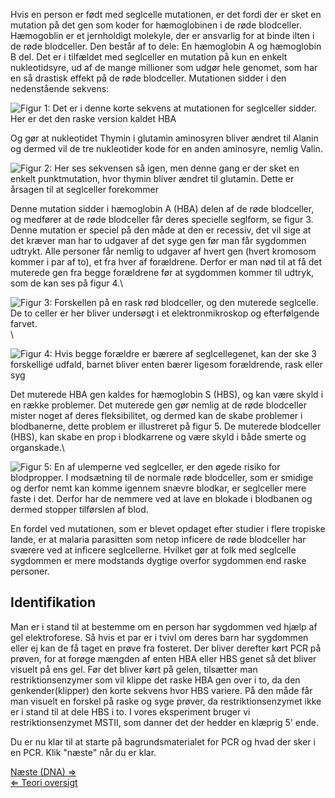 Hvis en person er født med seglcelle mutationen, er det fordi der er
sket en mutation på det gen som koder for hæmoglobinen i de røde
blodceller. Hæmogoblin er et jernholdigt molekyle, der er ansvarlig for
at binde ilten i de røde blodceller. Den består af to dele: En
hæmoglobin A og hæmoglobin B del. Det er i tilfældet med seglceller en
mutation på kun en enkelt nukleotidsyre, ud af de mange millioner som
udgør hele genomet, som har en så drastisk effekt på de røde blodceller.
Mutationen sidder i den nedenstående sekvens:

![Figur 1: Det er i denne korte sekvens at mutationen for seglceller sidder. Her er det den raske version kaldet HBA](https://s3-us-west-2.amazonaws.com/labster/wiki/media/HBA.jpg "fig:Figur 1: Det er i denne korte sekvens at mutationen for seglceller sidder. Her er det den raske version kaldet HBA")

Og gør at nukleotidet Thymin i glutamin aminosyren bliver ændret til
Alanin og dermed vil de tre nukleotider kode for en anden aminosyre,
nemlig Valin.

![Figur 2: Her ses sekvensen så igen, men denne gang er der sket en enkelt punktmutation, hvor thymin bliver ændret til glutamin. Dette er årsagen til at seglceller forekommer](https://s3-us-west-2.amazonaws.com/labster/wiki/media/HBS.jpg "fig:Figur 2: Her ses sekvensen så igen, men denne gang er der sket en enkelt punktmutation, hvor thymin bliver ændret til glutamin. Dette er årsagen til at seglceller forekommer")

Denne mutation sidder i hæmoglobin A (HBA) delen af de røde blodceller,
og medfører at de røde blodceller får deres specielle seglform, se figur
3. Denne mutation er speciel på den måde at den er recessiv, det vil
sige at det kræver man har to udgaver af det syge gen før man får
sygdommen udtrykt. Alle personer får nemlig to udgaver af hvert gen
(hvert kromosom kommer i par af to), et fra hver af forældrene. Derfor
er man nød til at få det muterede gen fra begge forældrene før at
sygdommen kommer til udtryk, som de kan ses på figur 4.\

 ![Figur 3: Forskellen på en rask rød blodceller, og den muterede seglcelle. De to celler er her bliver undersøgt i et elektronmikroskop og efterfølgende farvet.](https://s3-us-west-2.amazonaws.com/labster/wiki/media/Blood_1.jpg "fig:Figur 3: Forskellen på en rask rød blodceller, og den muterede seglcelle. De to celler er her bliver undersøgt i et elektronmikroskop og efterfølgende farvet.")\

 ![Figur 4: Hvis begge forældre er bærere af seglcellegenet, kan der ske 3 forskellige udfald, barnet bliver enten bærer ligesom forældrende, rask eller syg](https://s3-us-west-2.amazonaws.com/labster/wiki/media/Anemia_Risk.jpg "fig:Figur 4: Hvis begge forældre er bærere af seglcellegenet, kan der ske 3 forskellige udfald, barnet bliver enten bærer ligesom forældrende, rask eller syg")

Det muterede HBA gen kaldes for hæmoglobin S (HBS), og kan være skyld i
en række problemer. Det muterede gen gør nemlig at de røde blodceller
mister noget af deres fleksibilitet, og dermed kan de skabe problemer i
blodbanerne, dette problem er illustreret på figur 5. De muterede
blodceller (HBS), kan skabe en prop i blodkarrene og være skyld i både
smerte og organskade.\

 ![Figur 5: En af ulemperne ved seglceller, er den øgede risiko for blodpropper. I modsætning til de normale røde blodceller, som er smidige og derfor nemt kan komme igennem snævre blodkar, er seglceller mere faste i det. Derfor har de nemmere ved at lave en blokade i blodbanen og dermed stopper tilførslen af blod.](https://s3-us-west-2.amazonaws.com/labster/wiki/media/Blood_2.jpg "fig:Figur 5: En af ulemperne ved seglceller, er den øgede risiko for blodpropper. I modsætning til de normale røde blodceller, som er smidige og derfor nemt kan komme igennem snævre blodkar, er seglceller mere faste i det. Derfor har de nemmere ved at lave en blokade i blodbanen og dermed stopper tilførslen af blod.")

En fordel ved mutationen, som er blevet opdaget efter studier i flere
tropiske lande, er at malaria parasitten som netop inficere de røde
blodceller har sværere ved at inficere seglcellerne. Hvilket gør at folk
med seglcelle sygdommen er mere modstands dygtige overfor sygdommen end
raske personer.

Identifikation
--------------

Man er i stand til at bestemme om en person har sygdommen ved hjælp af
gel elektroforese. Så hvis et par er i tvivl om deres barn har sygdommen
eller ej kan de få taget en prøve fra fosteret. Der bliver derefter kørt
PCR på prøven, for at forøge mængden af enten HBA eller HBS genet så det
bliver visuelt på ens gel. Før det bliver kørt på gelen, tilsætter man
restriktionsenzymer som vil klippe det raske HBA gen over i to, da den
genkender(klipper) den korte sekvens hvor HBS variere. På den måde får
man visuelt en forskel på raske og syge prøver, da restriktionsenzymet
ikke er i stand til at dele HBS i to. I vores eksperiment bruger vi
restriktionsenzymet MSTII, som danner det der hedder en klæprig 5' ende.

Du er nu klar til at starte på bagrundsmaterialet for PCR og hvad der
sker i en PCR. Klik "næste" når du er klar.

[Næste (DNA) ⇒](/wiki/DNA_Bio-Kemi "wikilink")\
[⇐ Teori oversigt](/wiki/Bio-Kemi "wikilink")

